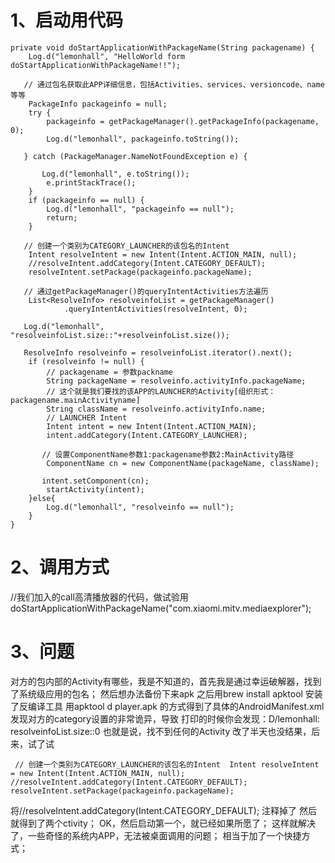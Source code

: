 1、启动用代码
===========

```
private void doStartApplicationWithPackageName(String packagename) {
    Log.d("lemonhall", "HelloWorld form doStartApplicationWithPackageName!!");

   // 通过包名获取此APP详细信息，包括Activities、services、versioncode、name等等
    PackageInfo packageinfo = null;
    try {
        packageinfo = getPackageManager().getPackageInfo(packagename, 0);
        Log.d("lemonhall", packageinfo.toString());

   } catch (PackageManager.NameNotFoundException e) {

       Log.d("lemonhall", e.toString());
        e.printStackTrace();
    }
    if (packageinfo == null) {
        Log.d("lemonhall", "packageinfo == null");
        return;
    }

   // 创建一个类别为CATEGORY_LAUNCHER的该包名的Intent
    Intent resolveIntent = new Intent(Intent.ACTION_MAIN, null);
    //resolveIntent.addCategory(Intent.CATEGORY_DEFAULT);
    resolveIntent.setPackage(packageinfo.packageName);

   // 通过getPackageManager()的queryIntentActivities方法遍历
    List<ResolveInfo> resolveinfoList = getPackageManager()
            .queryIntentActivities(resolveIntent, 0);

   Log.d("lemonhall", "resolveinfoList.size::"+resolveinfoList.size());

   ResolveInfo resolveinfo = resolveinfoList.iterator().next();
    if (resolveinfo != null) {
        // packagename = 参数packname
        String packageName = resolveinfo.activityInfo.packageName;
        // 这个就是我们要找的该APP的LAUNCHER的Activity[组织形式：packagename.mainActivityname]
        String className = resolveinfo.activityInfo.name;
        // LAUNCHER Intent
        Intent intent = new Intent(Intent.ACTION_MAIN);
        intent.addCategory(Intent.CATEGORY_LAUNCHER);

       // 设置ComponentName参数1:packagename参数2:MainActivity路径
        ComponentName cn = new ComponentName(packageName, className);

       intent.setComponent(cn);
        startActivity(intent);
    }else{
        Log.d("lemonhall", "resolveinfo == null");
    }
}
```

2、调用方式
==========

//我们加入的call高清播放器的代码，做试验用
doStartApplicationWithPackageName("com.xiaomi.mitv.mediaexplorer");

3、问题
======
对方的包内部的Activity有哪些，我是不知道的，首先我是通过幸运破解器，找到了系统级应用的包名；
然后想办法备份下来apk
之后用brew install apktool
安装了反编译工具
用apktool d player.apk
的方式得到了具体的AndroidManifest.xml
发现对方的category设置的非常诡异，导致
打印的时候你会发现：D/lemonhall: resolveinfoList.size::0
也就是说，找不到任何的Activity
改了半天也没结果，后来，试了试

```
 // 创建一个类别为CATEGORY_LAUNCHER的该包名的Intent  Intent resolveIntent = new Intent(Intent.ACTION_MAIN, null);     
//resolveIntent.addCategory(Intent.CATEGORY_DEFAULT);  resolveIntent.setPackage(packageinfo.packageName);
```

将//resolveIntent.addCategory(Intent.CATEGORY_DEFAULT); 注释掉了
然后就得到了两个ctivity；
OK，然后启动第一个，就已经如果所愿了；
这样就解决了，一些奇怪的系统内APP，无法被桌面调用的问题；
相当于加了一个快捷方式；



